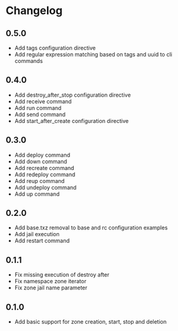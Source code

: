 # Changelog

## 0.5.0
- Add tags configuration directive
- Add regular expression matching based on tags and uuid to cli commands

## 0.4.0
- Add destroy_after_stop configuration directive
- Add receive command
- Add run command
- Add send command
- Add start_after_create configuration directive

## 0.3.0
- Add deploy command
- Add down command
- Add recreate command
- Add redeploy command
- Add reup command
- Add undeploy command
- Add up command

## 0.2.0
- Add base.txz removal to base and rc configuration examples
- Add jail execution
- Add restart command

## 0.1.1
- Fix missing execution of destroy after
- Fix namespace zone iterator
- Fix zone jail name parameter

## 0.1.0
- Add basic support for zone creation, start, stop and deletion
